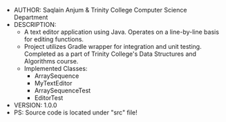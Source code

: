 - AUTHOR: Saqlain Anjum & Trinity College Computer Science Department
- DESCRIPTION:
  - A text editor application using Java. Operates on a line-by-line basis for editing functions.
  - Project utilizes Gradle wrapper for integration and unit testing. Completed as a part of Trinity College's Data Structures and Algorithms course.
  - Implemented Classes:
    - ArraySequence
    - MyTextEditor
    - ArraySequenceTest
    - EditorTest
- VERSION: 1.0.0
- PS: Source code is located under "src" file!
